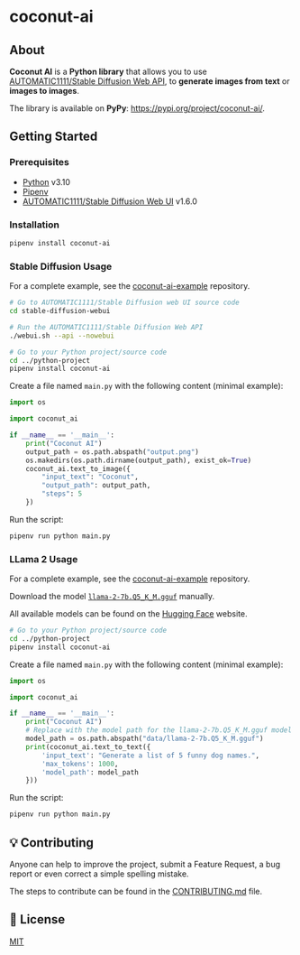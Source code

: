 # coconut-ai

## About

**Coconut AI** is a **Python library** that allows you to use [AUTOMATIC1111/Stable Diffusion Web API](https://github.com/AUTOMATIC1111/stable-diffusion-webui), to **generate images from text** or **images to images**.

The library is available on **PyPy**: <https://pypi.org/project/coconut-ai/>.

## Getting Started

### Prerequisites

- [Python](https://www.python.org/) v3.10
- [Pipenv](https://pipenv.pypa.io/)
- [AUTOMATIC1111/Stable Diffusion Web UI](https://github.com/AUTOMATIC1111/stable-diffusion-webui) v1.6.0

### Installation

```sh
pipenv install coconut-ai
```

### Stable Diffusion Usage

For a complete example, see the [coconut-ai-example](https://github.com/sae-llm-coconut/coconut-ai-example) repository.

```sh
# Go to AUTOMATIC1111/Stable Diffusion web UI source code
cd stable-diffusion-webui

# Run the AUTOMATIC1111/Stable Diffusion Web API
./webui.sh --api --nowebui

# Go to your Python project/source code
cd ../python-project
pipenv install coconut-ai
```

Create a file named `main.py` with the following content (minimal example):

```py
import os

import coconut_ai

if __name__ == '__main__':
    print("Coconut AI")
    output_path = os.path.abspath("output.png")
    os.makedirs(os.path.dirname(output_path), exist_ok=True)
    coconut_ai.text_to_image({
        "input_text": "Coconut",
        "output_path": output_path,
        "steps": 5
    })
```

Run the script:

```sh
pipenv run python main.py
```

### LLama 2 Usage

For a complete example, see the [coconut-ai-example](https://github.com/sae-llm-coconut/coconut-ai-example) repository.

Download the model [`llama-2-7b.Q5_K_M.gguf`](https://huggingface.co/TheBloke/Llama-2-7B-GGUF/blob/main/llama-2-7b.Q5_K_M.gguf) manually.

All available models can be found on the [Hugging Face](https://huggingface.co/TheBloke/Llama-2-7B-GGUF#provided-files) website.

```sh
# Go to your Python project/source code
cd ../python-project
pipenv install coconut-ai
```

Create a file named `main.py` with the following content (minimal example):

```py
import os

import coconut_ai

if __name__ == '__main__':
    print("Coconut AI")
    # Replace with the model path for the llama-2-7b.Q5_K_M.gguf model downloaded manually
    model_path = os.path.abspath("data/llama-2-7b.Q5_K_M.gguf")
    print(coconut_ai.text_to_text({
        'input_text': "Generate a list of 5 funny dog names.",
        'max_tokens': 1000,
        'model_path': model_path
    }))
```

Run the script:

```sh
pipenv run python main.py
```

## 💡 Contributing

Anyone can help to improve the project, submit a Feature Request, a bug report or even correct a simple spelling mistake.

The steps to contribute can be found in the [CONTRIBUTING.md](./CONTRIBUTING.md) file.

## 📄 License

[MIT](./LICENSE)

